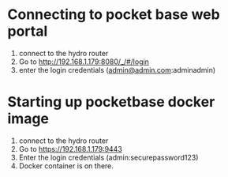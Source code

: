 # Connecting to pocket base web portal
1. connect to the hydro router
2. Go to http://192.168.1.179:8080/_/#/login
3. enter the login credentials (admin@admin.com:adminadmin)

# Starting up pocketbase docker image
1. connect to the hydro router
2. Go to https://192.168.1.179:9443
3. Enter the login credentials (admin:securepassword123)
4. Docker container is on there. 
